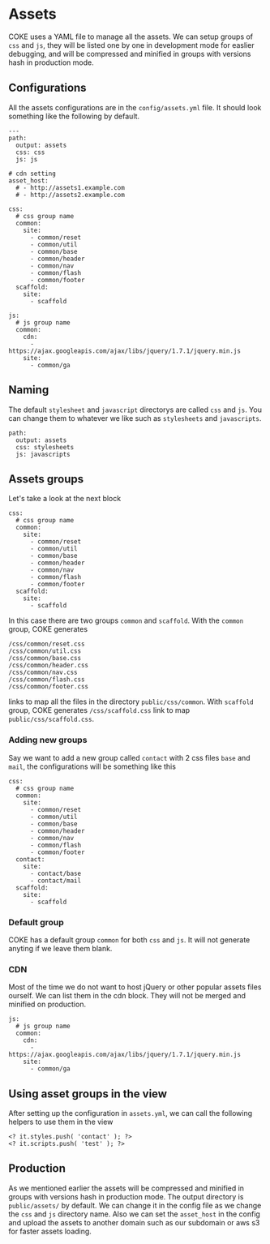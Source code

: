 # Assets

COKE uses a YAML file to manage all the assets. We can setup groups of `css` and `js`, they will be listed one by one in development mode for easlier debugging, and will be compressed and minified in groups with versions hash in production mode.



## Configurations

All the assets configurations are in the `config/assets.yml` file. It should look something like the following by default.

    ---
    path:
      output: assets
      css: css
      js: js

    # cdn setting
    asset_host:
      # - http://assets1.example.com
      # - http://assets2.example.com

    css:
      # css group name
      common:
        site:
          - common/reset
          - common/util
          - common/base
          - common/header
          - common/nav
          - common/flash
          - common/footer
      scaffold:
        site:
          - scaffold

    js:
      # js group name
      common:
        cdn:
          - https://ajax.googleapis.com/ajax/libs/jquery/1.7.1/jquery.min.js
        site:
          - common/ga



## Naming

The default `stylesheet` and `javascript` directorys are called `css` and `js`. You can change them to whatever we like such as `stylesheets` and `javascripts`.

    path:
      output: assets
      css: stylesheets
      js: javascripts



## Assets groups

Let's take a look at the next block

    css:
      # css group name
      common:
        site:
          - common/reset
          - common/util
          - common/base
          - common/header
          - common/nav
          - common/flash
          - common/footer
      scaffold:
        site:
          - scaffold

In this case there are two groups `common` and `scaffold`. With the `common` group, COKE generates

    /css/common/reset.css
    /css/common/util.css
    /css/common/base.css
    /css/common/header.css
    /css/common/nav.css
    /css/common/flash.css
    /css/common/footer.css

links to map all the files in the directory `public/css/common`. With `scaffold` group, COKE generates `/css/scaffold.css` link to map `public/css/scaffold.css`.



### Adding new groups

Say we want to add a new group called `contact` with 2 css files `base` and `mail`, the configurations will be something like this

    css:
      # css group name
      common:
        site:
          - common/reset
          - common/util
          - common/base
          - common/header
          - common/nav
          - common/flash
          - common/footer
      contact:
        site:
          - contact/base
          - contact/mail
      scaffold:
        site:
          - scaffold




### Default group

COKE has a default group `common` for both `css` and `js`. It will not generate anyting if we leave them blank.



### CDN

Most of the time we do not want to host jQuery or other popular assets files ourself. We can list them in the cdn block. They will not be merged and minified on production.

    js:
      # js group name
      common:
        cdn:
          - https://ajax.googleapis.com/ajax/libs/jquery/1.7.1/jquery.min.js
        site:
          - common/ga



## Using asset groups in the view

After setting up the configuration in `assets.yml`, we can call the following helpers to use them in the view

    <? it.styles.push( 'contact' ); ?>
    <? it.scripts.push( 'test' ); ?>



## Production

As we mentioned earlier the assets will be compressed and minified in groups with versions hash in production mode. The output directory is `public/assets/` by default. We can change it in the config file as we change the `css` and `js` directory name. Also we can set the `asset_host` in the config and upload the assets to another domain such as our subdomain or aws s3 for faster assets loading.

